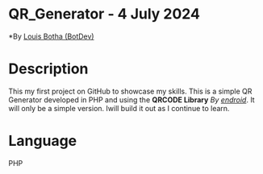 # QR_Generator - 4 July 2024  

*By [Louis Botha (BotDev)](https://github.com/BotDev88)

# Description

This my first project on GitHub to showcase my skills. This is a simple QR Generator developed in PHP and using the **QRCODE Library** *By [endroid](https://endroid.nl/)*.
It will only be a simple version.  Iwill build it out as I continue to learn.

# Language

PHP